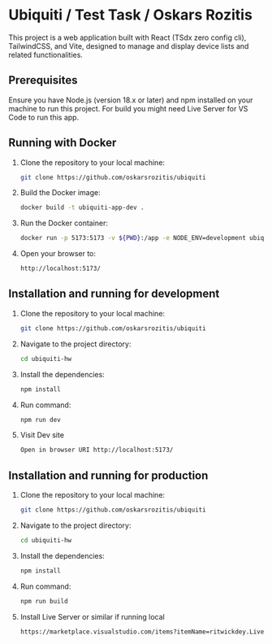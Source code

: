 # Ubiquiti / Test Task / Oskars Rozitis

This project is a web application built with React (TSdx zero config cli), TailwindCSS, and Vite, designed to manage and display device lists and related functionalities.

## Prerequisites

Ensure you have Node.js (version 18.x or later) and npm installed on your machine to run this project. For build you might need Live Server for VS Code to run this app.

## Running with Docker

1. Clone the repository to your local machine:
   ```bash
   git clone https://github.com/oskarsrozitis/ubiquiti
   
2. Build the Docker image:
   ```bash
   docker build -t ubiquiti-app-dev .

3. Run the Docker container:
   ```bash
   docker run -p 5173:5173 -v ${PWD}:/app -e NODE_ENV=development ubiquiti-app-dev

4. Open your browser to:
   ```bash
   http://localhost:5173/

## Installation and running for development

1. Clone the repository to your local machine:
   ```bash
   git clone https://github.com/oskarsrozitis/ubiquiti

2. Navigate to the project directory:
   ```bash
   cd ubiquiti-hw

3. Install the dependencies:
   ```bash
   npm install

4. Run command:
   ```bash
   npm run dev

5. Visit Dev site
   ```bash
   Open in browser URI http://localhost:5173/

## Installation and running for production

1. Clone the repository to your local machine:
   ```bash
   git clone https://github.com/oskarsrozitis/ubiquiti

2. Navigate to the project directory:
   ```bash
   cd ubiquiti-hw

3. Install the dependencies:
   ```bash
   npm install

4. Run command:
   ```bash
   npm run build

5. Install Live Server or similar if running local
   ```bash
   https://marketplace.visualstudio.com/items?itemName=ritwickdey.LiveServer
